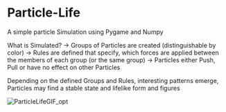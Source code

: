 # Particle-Life
A simple particle Simulation using Pygame and Numpy

What is Simulated?
-> Groups of Particles are created (distinguishable by color)
-> Rules are defined that specify, which forces are applied between the members of each group (or the same group)
-> Particles either Push, Pull or have no effect on other Particles

Depending on the defined Groups and Rules, interesting patterns emerge, Particles may find a stable state and lifelike form and figures

![ParticleLifeGIF_opt](https://github.com/LeStar0/Particle-Life/assets/19947880/c3bc0c68-5ab0-47d1-9fdc-42cba91cbfdc)


